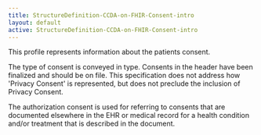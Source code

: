 ```yaml
---
title: StructureDefinition-CCDA-on-FHIR-Consent-intro
layout: default
active: StructureDefinition-CCDA-on-FHIR-Consent-intro
---
```


This profile represents information about the patients consent.

The type of consent is conveyed in type. Consents in the header have been finalized and should be on file. This specification does not address how 'Privacy Consent' is represented, but does not preclude the inclusion of Privacy Consent.

The authorization consent is used for referring to consents that are documented elsewhere in the EHR or medical record for a health condition and/or treatment that is described in the document. 